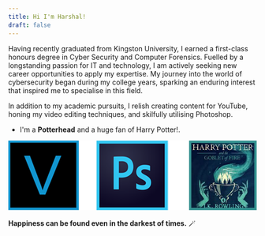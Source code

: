 ```yaml
---
title: Hi I'm Harshal!
draft: false
---
```


Having recently graduated from Kingston University, I earned a first-class honours degree in Cyber Security and Computer Forensics. Fuelled by a longstanding passion for IT and technology, I am actively seeking new career opportunities to apply my expertise. My journey into the world of cybersecurity began during my college years, sparking an enduring interest that inspired me to specialise in this field.

In addition to my academic pursuits, I relish creating content for YouTube, honing my video editing techniques, and skilfully utilising Photoshop.

- I'm a **Potterhead** and a huge fan of Harry Potter!.


![](/about/test2.png)

**Happiness can be found even in the darkest of times.** :magic_wand:

